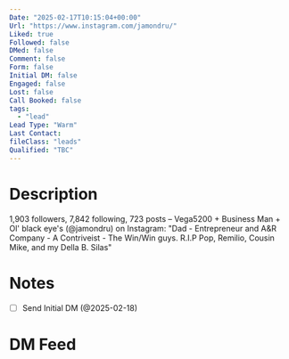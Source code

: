 ```yaml
---
Date: "2025-02-17T10:15:04+00:00"
Url: "https://www.instagram.com/jamondru/"
Liked: true
Followed: false
DMed: false
Comment: false
Form: false
Initial DM: false
Engaged: false
Lost: false
Call Booked: false
tags:
  - "lead"
Lead Type: "Warm"
Last Contact:
fileClass: "leads"
Qualified: "TBC"
---
```

# Description
1,903 followers, 7,842 following, 723 posts – Vega5200 + Business Man + Ol' black eye's (@jamondru) on Instagram: "Dad -  Entrepreneur and A&R Company -  A Contriveist - The Win/Win guys. R.I.P Pop, Remilio, Cousin Mike, and my Della B. Silas"
# Notes
- [ ] Send Initial DM (@2025-02-18)
# DM Feed